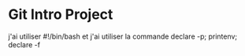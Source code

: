 # Git Intro Project

j'ai utiliser #!/bin/bash
et j'ai utiliser la commande declare -p; printenv; declare -f
